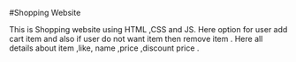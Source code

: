 #Shopping Website 

This is Shopping website using HTML ,CSS and JS.
Here option for user add cart item  and also if user do not want item then remove item .
Here all details about item ,like, name ,price ,discount price .